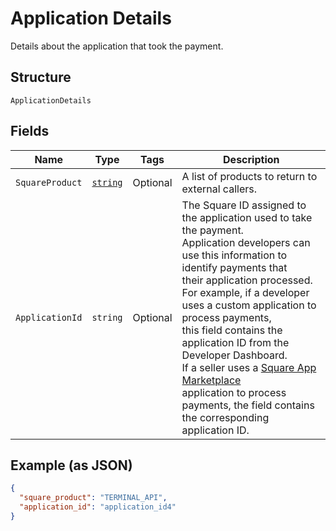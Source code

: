 
# Application Details

Details about the application that took the payment.

## Structure

`ApplicationDetails`

## Fields

| Name | Type | Tags | Description |
|  --- | --- | --- | --- |
| `SquareProduct` | [`string`](/doc/models/application-details-external-square-product.md) | Optional | A list of products to return to external callers. |
| `ApplicationId` | `string` | Optional | The Square ID assigned to the application used to take the payment.<br>Application developers can use this information to identify payments that<br>their application processed.<br>For example, if a developer uses a custom application to process payments,<br>this field contains the application ID from the Developer Dashboard.<br>If a seller uses a [Square App Marketplace](https://developer.squareup.com/docs/app-marketplace)<br>application to process payments, the field contains the corresponding application ID. |

## Example (as JSON)

```json
{
  "square_product": "TERMINAL_API",
  "application_id": "application_id4"
}
```

